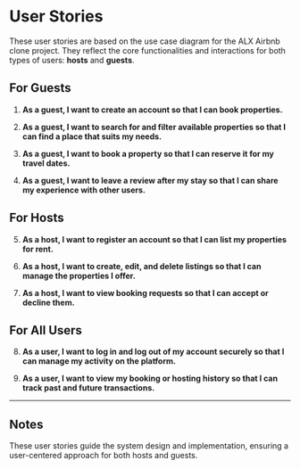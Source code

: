 # User Stories

These user stories are based on the use case diagram for the ALX Airbnb clone project. They reflect the core functionalities and interactions for both types of users: **hosts** and **guests**.

## For Guests

1. **As a guest, I want to create an account so that I can book properties.**

2. **As a guest, I want to search for and filter available properties so that I can find a place that suits my needs.**

3. **As a guest, I want to book a property so that I can reserve it for my travel dates.**

4. **As a guest, I want to leave a review after my stay so that I can share my experience with other users.**

## For Hosts

5. **As a host, I want to register an account so that I can list my properties for rent.**

6. **As a host, I want to create, edit, and delete listings so that I can manage the properties I offer.**

7. **As a host, I want to view booking requests so that I can accept or decline them.**

## For All Users

8. **As a user, I want to log in and log out of my account securely so that I can manage my activity on the platform.**

9. **As a user, I want to view my booking or hosting history so that I can track past and future transactions.**

---

## Notes

These user stories guide the system design and implementation, ensuring a user-centered approach for both hosts and guests.
